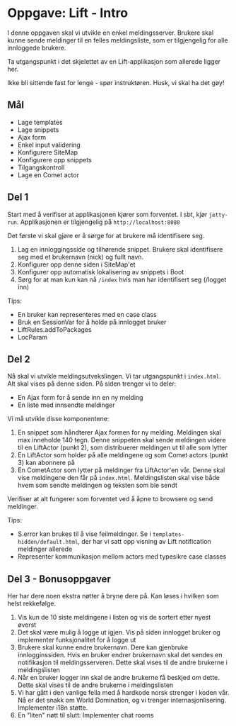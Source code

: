 Oppgave: Lift - Intro
=====================

I denne oppgaven skal vi utvikle en enkel meldingsserver. Brukere skal kunne sende meldinger til en felles meldingsliste, som er tilgjengelig for alle innloggede brukere.

Ta utgangspunkt i det skjelettet av en Lift-applikasjon som allerede ligger her.

Ikke bli sittende fast for lenge - spør instruktøren. Husk, vi skal ha det gøy!

Mål
---
* Lage templates
* Lage snippets
* Ajax form
* Enkel input validering
* Konfigurere SiteMap
* Konfigurere opp snippets
* Tilgangskontroll
* Lage en Comet actor

Del 1
-----
Start med å verifiser at applikasjonen kjører som forventet. I sbt, kjør `jetty-run`. Applikasjonen er tilgjengelig på `http://localhost:8080`

Det første vi skal gjøre er å sørge for at brukere må identifisere seg. 

1. Lag en innloggingsside og tilhørende snippet. Brukere skal identifisere seg med et brukernavn (nick) og fullt navn. 
2. Konfigurer opp denne siden i SiteMap'et
3. Konfigurer opp automatisk lokalisering av snippets i Boot
4. Sørg for at man kun kan nå `/index` hvis man har identifisert seg (/logget inn)

Tips:

* En bruker kan representeres med en case class
* Bruk en SessionVar for å holde på innlogget bruker
* LiftRules.addToPackages
* LocParam 

Del 2
-----
Nå skal vi utvikle meldingsutvekslingen. Vi tar utgangspunkt i `index.html`. Alt skal vises på denne siden. På siden trenger vi to deler:

* En Ajax form for å sende inn en ny melding
* En liste med innsendte meldinger

Vi må utvikle disse komponentene:

1. En snippet som håndterer Ajax formen for ny melding. Meldingen skal max inneholde 140 tegn. Denne snippeten skal sende meldingen videre til en LiftActor (punkt 2), som distribuerer meldingen ut til alle som lytter
2. En LiftActor som holder på alle meldingene og som Comet actors (punkt 3) kan abonnere på
3. En CometActor som lytter på meldinger fra LiftActor'en vår. Denne skal vise meldingene den får på `index.html`. Meldingslisten skal vise både hvem som sendte meldingen og teksten som ble sendt

Verifiser at alt fungerer som forventet ved å åpne to browsere og send meldinger.

Tips:

* S.error kan brukes til å vise feilmeldinger. Se i `templates-hidden/default.html`, der har vi satt opp visning av Lift notification meldinger allerede
* Representer kommunikasjon mellom actors med typesikre case classes 

Del 3 - Bonusoppgaver
---------------------
Her har dere noen ekstra nøtter å bryne dere på. Kan løses i hvilken som helst rekkefølge.

1. Vis kun de 10 siste meldingene i listen og vis de sortert etter nyest øverst
2. Det skal være mulig å logge ut igjen. Vis på siden innlogget bruker og implementer funksjonalitet for å logge ut
3. Brukere skal kunne endre brukernavn. Dere kan gjenbruke innlogginssiden. Hvis en bruker endrer brukernavn skal det sendes en notifikasjon til meldingsserveren. Dette skal vises til de andre brukerne i meldingslisten
4. Når en bruker logger inn skal de andre brukerne få beskjed om dette. Dette skal vises til de andre brukerne i meldingslisten
5. Vi har gått i den vanlige fella med å hardkode norsk strenger i koden vår. Nå er det snakk om World Domination, og vi trenger internasjonlisering. Implementer i18n støtte. 
7. En "liten" nøtt til slutt: Implementer chat rooms
